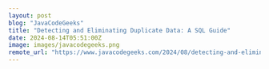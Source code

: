 ```yaml
---
layout: post
blog: "JavaCodeGeeks"
title: "Detecting and Eliminating Duplicate Data: A SQL Guide"
date: 2024-08-14T05:51:00Z
image: images/javacodegeeks.png
remote_url: "https://www.javacodegeeks.com/2024/08/detecting-and-eliminating-duplicate-data-a-sql-guide.html"
---
```

